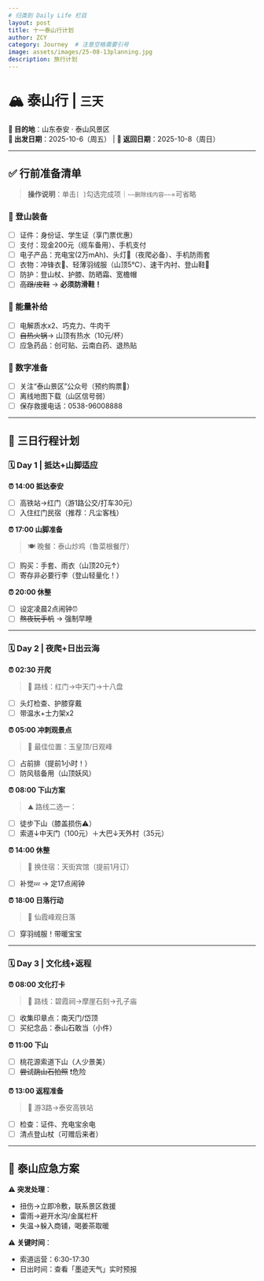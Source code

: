 ```yaml
---
# 归类到 Daily Life 栏目
layout: post
title: 十一泰山行计划
author: ZCY
category: Journey  # 注意空格需要引号
image: assets/images/25-08-13planning.jpg
description: 旅行计划
---
```


# 🏔 泰山行 | `三天`  
**📍 目的地**：山东泰安 · 泰山风景区  
**📅 出发日期**：2025-10-6（周五） | **🛬 返回日期**：2025-10-8（周日）  

---

## ✅ 行前准备清单  
> **操作说明**：单击`[ ]`勾选完成项｜`~~删除线内容~~`=可省略  

### 🎒 登山装备  
- [ ] 证件：身份证、学生证（享门票优惠）  
- [ ] 支付：现金200元（缆车备用）、手机支付  
- [ ] 电子产品：充电宝(2万mAh)、头灯🔦（夜爬必备）、手机防雨套  
- [ ] 衣物：冲锋衣🧥、轻薄羽绒服（山顶5℃）、速干内衬、登山鞋👟  
- [ ] 防护：登山杖、护膝、防晒霜、宽檐帽  
- [ ] ~~高跟/皮鞋~~ → **必须防滑鞋！**  

### 🍫 能量补给  
- [ ] 电解质水x2、巧克力、牛肉干  
- [ ] ~~自热火锅~~→ 山顶有热水（10元/杯）  
- [ ] 应急药品：创可贴、云南白药、退热贴  

### 📲 数字准备  
- [ ] 关注“泰山景区”公众号（预约购票📱）  
- [ ] 离线地图下载（山区信号弱）  
- [ ] 保存救援电话：0538-96008888  

---

## 📅 三日行程计划  
### 🗓️ Day 1 | 抵达+山脚适应  
**⏰ 14:00 抵达泰安**  
- [ ] 高铁站→红门（游1路公交/打车30元）  
- [ ] 入住红门民宿（推荐：凡尘客栈）  

**⏰ 17:00 山脚准备**  
> 🍽️ 晚餐：泰山炒鸡（鲁菜根餐厅）  
- [ ] 购买：手套、雨衣（山顶20元↑）  
- [ ] 寄存非必要行李（登山轻量化！）  

**⏰ 20:00 休整**  
- [ ] 设定凌晨2点闹钟⏰  
- [ ] ~~熬夜玩手机~~ → 强制早睡  

---

### 🗓️ Day 2 | 夜爬+日出云海  
**⏰ 02:30 开爬**  
> 🌙 路线：红门→中天门→十八盘  
- [ ] 头灯检查、护膝穿戴  
- [ ] 带温水+士力架x2  

**⏰ 05:00 冲刺观景点**  
> 🌄 最佳位置：玉皇顶/日观峰  
- [ ] 占前排（提前1小时！）  
- [ ] 防风毯备用（山顶妖风）  

**⏰ 08:00 下山方案**  
> ⛰️ 路线二选一：  
- [ ] 徒步下山（膝盖损伤⚠️）  
- [ ] 索道↓中天门（100元）＋大巴↓天外村（35元）  

**⏰ 14:00 休整**  
> 🏡 换住宿：天街宾馆（提前1月订）  
- [ ] 补觉💤 → 定17点闹钟  

**⏰ 18:00 日落行动**  
> 🌇 仙霞峰观日落  
- [ ] 穿羽绒服！带暖宝宝  

---

### 🗓️ Day 3 | 文化线+返程  
**⏰ 08:00 文化打卡**  
> 📿 路线：碧霞祠→摩崖石刻→孔子庙  
- [ ] 收集印章点：南天门/岱顶  
- [ ] 买纪念品：泰山石敢当（小件）  

**⏰ 11:00 下山**  
- [ ] 桃花源索道下山（人少景美）  
- [ ] ~~尝试跳山石拍照~~ ❗危险  

**⏰ 13:00 返程准备**  
> 🚌 游3路→泰安高铁站  
- [ ] 检查：证件、充电宝余电  
- [ ] 清点登山杖（可赠后来者）  

---

## 🚨 泰山应急方案  
⚠️ **突发处理**：  
- 扭伤→立即冷敷，联系景区救援  
- 雷雨→避开水沟/金属栏杆  
- 失温→躲入商铺，喝姜茶取暖  

⚠️ **关键时间**：  
- 索道运营：6:30-17:30  
- 日出时间：查看「墨迹天气」实时预报